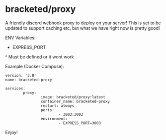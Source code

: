 # bracketed/proxy

A friendly discord webhook proxy to deploy on your server!
This is yet to be updated to support caching etc, but what we have right now is pretty good!

ENV Variables:

- EXPRESS_PORT

^ Must be defined or it wont work

Example (Docker Compose):

```
version: '3.8'
name: bracketed-proxy

services:
        proxy:
                image: bracketed/proxy:latest
                container_name: bracketed-proxy
                restart: always
                ports:
                        - 3003:3003
                environment:
                        - EXPRESS_PORT=3003
```

Enjoy!
